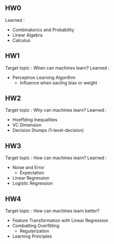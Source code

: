 ## HW0
Learned : 
* Combinatorics and Probability 
* Linear Algebra 
* Calculus

## HW1
Target topic : When can machines learn?
Learned : 
* Perceptron Learning Algorithm
    * Influence when sacling bias or weight

## HW2
Target topic : Why can machines learn? 
Learned : 
* Hoeffding Inequalities
* VC Dimension
* Decision Stumps (1-level-decision)

## HW3
Target topic : How can machines learn? 
Learned : 
* Noise and Error
    * Expectation
* Linear Regression
* Logistic Regression

## HW4
Target topic : How can machines learn better?
* Feature Transformation with Linear Regression
* Combatting Overfitting
    * Regularization
* Learning Principles